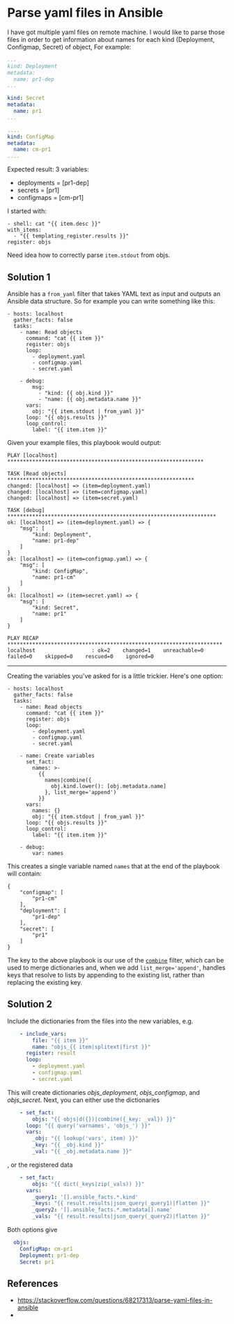 
# Parse yaml files in Ansible

I have got multiple yaml files on remote machine. I would like to parse those files in order to get information about names for each kind (Deployment, Configmap, Secret) of object, For example:

```yaml
...
kind: Deployment
metadata:
  name: pr1-dep
...
```

```yaml
kind: Secret
metadata:
  name: pr1
...
```

```yaml
....
kind: ConfigMap
metadata:
  name: cm-pr1
....
```

Expected result: 3 variables:

-   deployments = [pr1-dep]
-   secrets = [pr1]
-   configmaps = [cm-pr1]

I started with:

```
- shell: cat "{{ item.desc }}"
with_items:
  - "{{ templating_register.results }}"
register: objs
```

Need idea how to correctly parse `item.stdout` from objs.

## Solution 1

Ansible has a `from_yaml` filter that takes YAML text as input and outputs an Ansible data structure. So for example you can write something like this:

```
- hosts: localhost
  gather_facts: false
  tasks:
    - name: Read objects
      command: "cat {{ item }}"
      register: objs
      loop:
        - deployment.yaml
        - configmap.yaml
        - secret.yaml

    - debug:
        msg:
          - "kind: {{ obj.kind }}"
          - "name: {{ obj.metadata.name }}"
      vars:
        obj: "{{ item.stdout | from_yaml }}"
      loop: "{{ objs.results }}"
      loop_control:
        label: "{{ item.item }}"
```

Given your example files, this playbook would output:

```
PLAY [localhost] ***************************************************************

TASK [Read objects] ************************************************************
changed: [localhost] => (item=deployment.yaml)
changed: [localhost] => (item=configmap.yaml)
changed: [localhost] => (item=secret.yaml)

TASK [debug] *******************************************************************
ok: [localhost] => (item=deployment.yaml) => {
    "msg": [
        "kind: Deployment",
        "name: pr1-dep"
    ]
}
ok: [localhost] => (item=configmap.yaml) => {
    "msg": [
        "kind: ConfigMap",
        "name: pr1-cm"
    ]
}
ok: [localhost] => (item=secret.yaml) => {
    "msg": [
        "kind: Secret",
        "name: pr1"
    ]
}

PLAY RECAP *********************************************************************
localhost                  : ok=2    changed=1    unreachable=0    failed=0    skipped=0    rescued=0    ignored=0   
```

___

Creating the variables you've asked for is a little trickier. Here's one option:

```
- hosts: localhost
  gather_facts: false
  tasks:
    - name: Read objects
      command: "cat {{ item }}"
      register: objs
      loop:
        - deployment.yaml
        - configmap.yaml
        - secret.yaml

    - name: Create variables
      set_fact:
        names: >-
          {{
            names|combine({
              obj.kind.lower(): [obj.metadata.name]
            }, list_merge='append')
          }}
      vars:
        names: {}
        obj: "{{ item.stdout | from_yaml }}"
      loop: "{{ objs.results }}"
      loop_control:
        label: "{{ item.item }}"

    - debug:
        var: names
```

This creates a single variable named `names` that at the end of the playbook will contain:

```
{
    "configmap": [
        "pr1-cm"
    ],
    "deployment": [
        "pr1-dep"
    ],
    "secret": [
        "pr1"
    ]
}
```

The key to the above playbook is our use of the [`combine`](https://docs.ansible.com/ansible/latest/user_guide/playbooks_filters.html#combining-hashes-dictionaries) filter, which can be used to merge dictionaries and, when we add `list_merge='append'`, handles keys that resolve to lists by appending to the existing list, rather than replacing the existing key.

## Solution 2

Include the dictionaries from the files into the new variables, e.g.

```yaml
    - include_vars:
        file: "{{ item }}"
        name: "objs_{{ item|splitext|first }}"
      register: result
      loop:
        - deployment.yaml
        - configmap.yaml
        - secret.yaml
```

This will create dictionaries _objs\_deployment_, _objs\_configmap_, and _objs\_secret_. Next, you can either use the dictionaries

```yaml
    - set_fact:
        objs: "{{ objs|d({})|combine({_key: _val}) }}"
      loop: "{{ query('varnames', 'objs_') }}"
      vars:
        _obj: "{{ lookup('vars', item) }}"
        _key: "{{ _obj.kind }}"
        _val: "{{ _obj.metadata.name }}"
```

, or the registered data

```yaml
    - set_fact:
        objs: "{{ dict(_keys|zip(_vals)) }}"
      vars:
        _query1: '[].ansible_facts.*.kind'
        _keys: "{{ result.results|json_query(_query1)|flatten }}"
        _query2: '[].ansible_facts.*.metadata[].name'
        _vals: "{{ result.results|json_query(_query2)|flatten }}"
```

Both options give

```yaml
  objs:
    ConfigMap: cm-pr1
    Deployment: pr1-dep
    Secret: pr1
```

## References

* https://stackoverflow.com/questions/68217313/parse-yaml-files-in-ansible
* 
